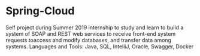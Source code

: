 # Spring-Cloud
Self project during Summer 2019 internship to study and learn to build a system of SOAP and REST web services to receive front-end system requests toaccess and modify databases, and transfer data among systems.
Languages and Tools: Java, SQL, IntelliJ, Oracle, Swagger, Docker

